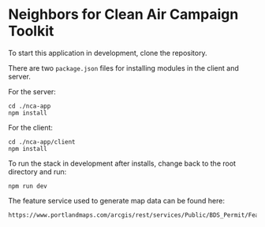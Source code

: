 # Neighbors for Clean Air Campaign Toolkit

To start this application in development, clone the repository.

There are two `package.json` files for installing modules in the client and server.

For the server:

```
cd ./nca-app
npm install
```

For the client:

```
cd ./nca-app/client
npm install
```

To run the stack in development after installs, change back to the root directory and run:

```
npm run dev
```

The feature service used to generate map data can be found here:
```
https://www.portlandmaps.com/arcgis/rest/services/Public/BDS_Permit/FeatureServer/22/query
```